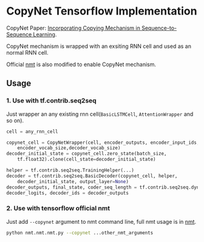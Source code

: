 # CopyNet Tensorflow Implementation

CopyNet Paper: [Incorporating Copying Mechanism in Sequence-to-Sequence Learning](https://arxiv.org/abs/1603.06393).

CopyNet mechanism is wrapped with an exsiting RNN cell and used as an normal RNN cell.

Official [nmt](https://github.com/tensorflow/nmt) is also modified to enable CopyNet  mechanism.

## Usage

### 1. Use with tf.contrib.seq2seq

Just wrapper an any existing rnn cell(`BasicLSTMCell`, `AttentionWrapper` and so on).

```python
cell = any_rnn_cell

copynet_cell = CopyNetWrapper(cell, encoder_outputs, encoder_input_ids,
    encoder_vocab_size,decoder_vocab_size)
decoder_initial_state = copynet_cell.zero_state(batch_size,
    tf.float32).clone(cell_state=decoder_initial_state)

helper = tf.contrib.seq2seq.TrainingHelper(...)
decoder = tf.contrib.seq2seq.BasicDecoder(copynet_cell, helper,
    decoder_initial_state, output_layer=None)
decoder_outputs, final_state, coder_seq_length = tf.contrib.seq2seq.dynamic_decode(decoder=decoder)
decoder_logits, decoder_ids = decoder_outputs
```

### 2. Use with tensorflow official nmt

Just add `--copynet` argument to nmt command line, full nmt usage is in [nmt](https://github.com/tensorflow/nmt).

```bash
python nmt.nmt.nmt.py --copynet ...other_nmt_arguments
```

